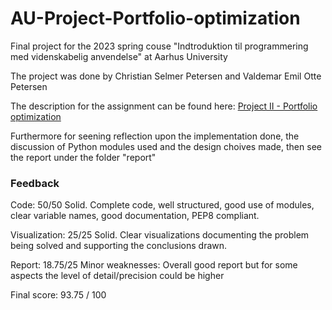 # AU-Project-Portfolio-optimization
Final project for the 2023 spring couse "Indtroduktion til programmering med videnskabelig anvendelse" at Aarhus University 

The project was done by Christian Selmer Petersen and Valdemar Emil Otte Petersen 

The description for the assignment can be found here: [Project II - Portfolio optimization](https://gsbrodal.github.io/ipsa/project-2-portfolio)

Furthermore for seening reflection upon the implementation done, the discussion of Python modules used and the design choives made, then see the report under the folder "report"

### Feedback
Code: 50/50
Solid. Complete code, well structured, good use of modules, clear variable names, good documentation, PEP8 compliant.

Visualization: 25/25
Solid. Clear visualizations documenting the problem being solved and supporting the conclusions drawn.

Report: 18.75/25
Minor weaknesses: Overall good report but for some aspects the level of detail/precision could be higher

Final score: 93.75 / 100
